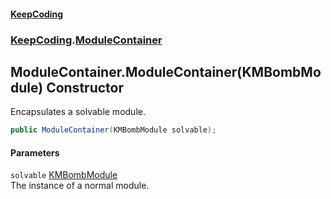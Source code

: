 #### [KeepCoding](index.md 'index')
### [KeepCoding](KeepCoding.md 'KeepCoding').[ModuleContainer](ModuleContainer.md 'KeepCoding.ModuleContainer')
## ModuleContainer.ModuleContainer(KMBombModule) Constructor
Encapsulates a solvable module.  
```csharp
public ModuleContainer(KMBombModule solvable);
```
#### Parameters
<a name='KeepCoding.ModuleContainer.ModuleContainer(KMBombModule).solvable'></a>
`solvable` [KMBombModule](https://docs.microsoft.com/en-us/dotnet/api/KMBombModule 'KMBombModule')  
The instance of a normal module.
  
